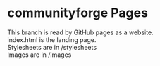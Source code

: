 # communityforge Pages
This branch is read by GitHub pages as a website.  
index.html is the landing page.  
Stylesheets are in /stylesheets  
Images are in /images  
